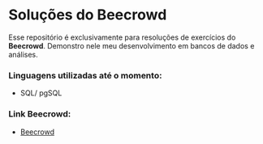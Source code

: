 # Soluções do Beecrowd
Esse repositório é exclusivamente para resoluções de exercícios do **Beecrowd**.
Demonstro nele meu desenvolvimento em bancos de dados e análises.


### Linguagens utilizadas até o momento:
- SQL/ pgSQL

  
### Link Beecrowd:
  
- <a href="http://www.beecrowd.com.br/">Beecrowd</a>
